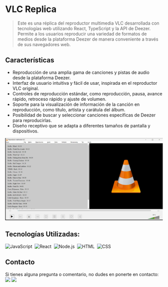 # VLC Replica
> Este es una réplica del reproductor multimedia VLC desarrollada con tecnologías web utilizando React, TypeScript y la API de Deezer.
> Permite a los usuarios reproducir una variedad de formatos de medios desde la plataforma Deezer de manera conveniente a través de sus navegadores web.

## Características
- Reproducción de una amplia gama de canciones y pistas de audio desde la plataforma Deezer.
- Interfaz de usuario intuitiva y fácil de usar, inspirada en el reproductor VLC original.
- Controles de reproducción estándar, como reproducción, pausa, avance rápido, retroceso rápido y ajuste de volumen.
- Soporte para la visualización de información de la canción en reproducción, como título, artista y carátula del álbum.
- Posibilidad de buscar y seleccionar canciones específicas de Deezer para reproducirlas.
- Diseño receptivo que se adapta a diferentes tamaños de pantalla y dispositivos.
  
![](header.jpg)

## Tecnologías Utilizadas:
![JavaScript](https://img.shields.io/badge/-JavaScript-05122A?style=flat&logo=javascript)&nbsp;
![React](https://img.shields.io/badge/-React-05122A?style=flat&logo=react)&nbsp;
![Node.js](https://img.shields.io/badge/-Node.js-05122A?style=flat&logo=node.js)&nbsp;
![HTML](https://img.shields.io/badge/-HTML-05122A?style=flat&logo=HTML5)&nbsp;
![CSS](https://img.shields.io/badge/-CSS-05122A?style=flat&logo=CSS3&logoColor=1572B6)&nbsp;

## Contacto

Si tienes alguna pregunta o comentario, no dudes en ponerte en contacto:
<a href="https://www.linkedin.com/in/iv%C3%A1n-ignacio-pe%C3%B1a-mattos-fullstack/"><img src="https://img.shields.io/badge/-Iv%C3%A1n%20Pe%C3%B1a-0077B5?style=flat&logo=Linkedin&logoColor=white"/></a>
<a href="mailto:ipmattoscontactos@gmail.com"><img src="https://img.shields.io/badge/-ipmattoscontactos@gmail.com-D14836?style=flat&logo=Gmail&logoColor=white"/></a>


